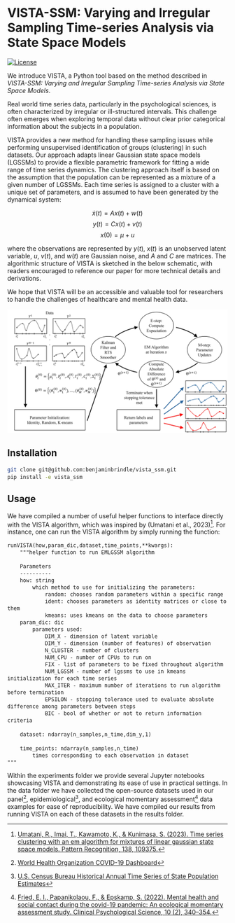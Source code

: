 # VISTA-SSM: Varying and Irregular Sampling Time-series Analysis via State Space Models

[![License](https://img.shields.io/badge/license-MIT-blue.svg)](https://github.com/benjaminbrindle/vista_ssm/blob/main/LICENSE)

We introduce VISTA, a Python tool based on the method described in _VISTA-SSM: Varying and Irregular Sampling Time-series Analysis via State Space Models_. 

Real world time series data, particularly in the psychological sciences, is often characterized by irregular or ill-structured intervals. This challenge often emerges when exploring temporal data without clear prior categorical information about the subjects in a population. 

VISTA provides a new method for handling these sampling issues while performing unsupervised identification of groups (clustering) in such datasets. Our approach adapts linear Gaussian state space models (LGSSMs) to provide a flexible parametric framework for fitting a wide range of time series dynamics. The clustering approach itself is based on the assumption that the population can be represented as a mixture of a given number of LGSSMs. Each time series is assigned to a cluster with a unique set of parameters, and is assumed to have been generated by the dynamical system:

$$\dot x(t) = Ax(t) + w(t)$$$$y(t) = C x(t) + v(t)$$$$x(0) = \mu + u$$

where the observations are represented by $y(t)$, $x(t)$ is an unobserved latent variable, $u$, $v(t)$, and $w(t)$ are Gaussian noise, and $A$ and $C$ are matrices. The algorithmic structure of VISTA is sketched in the below schematic, with readers encouraged to reference our paper for more technical details and derivations.

We hope that VISTA will be an accessible and valuable tool for researchers to handle the challenges of healthcare and mental health data.


![VISTA Schematic](https://github.com/benjaminbrindle/vista_ssm/blob/main/schematic.jpg)

## Installation 
```bash
git clone git@github.com:benjaminbrindle/vista_ssm.git
pip install -e vista_ssm
```

## Usage

We have compiled a number of useful helper functions to interface directly with the VISTA algorithm, which was inspired by (Umatani et al., 2023)[^1]. For instance, one can run the VISTA algorithm by simply running the function:
```
runVISTA(how,param_dic,dataset,time_points,**kwargs):
    """helper function to run EMLGSSM algorithm

    Parameters
    ----------
    how: string
        which method to use for initializing the parameters:
            random: chooses random parameters within a specific range
            ident: chooses parameters as identity matrices or close to them
            kmeans: uses kmeans on the data to choose parameters
    param_dic: dic
        parameters used:
            DIM_X - dimension of latent variable
            DIM_Y - dimension (number of features) of observation
            N_CLUSTER - number of clusters
            NUM_CPU - number of CPUs to run on
            FIX - list of parameters to be fixed throughout algorithm
            NUM_LGSSM - number of lgssms to use in kmeans initialization for each time series
            MAX_ITER - maximum number of iterations to run algorithm before termination
            EPSILON - stopping tolerance used to evaluate absolute difference among parameters between steps
            BIC - bool of whether or not to return information criteria
            
    dataset: ndarray(n_samples,n_time,dim_y,1)

    time_points: ndarray(n_samples,n_time)
        times corresponding to each observation in dataset
"""
```
Within the experiments folder we provide several Jupyter notebooks showcasing VISTA and demonstrating its ease of use in practical settings. In the data folder we have collected the open-source datasets used in our panel[^2], epidemiological[^3], and ecological momentary assessment[^4] data examples for ease of reproducibility. We have compiled our results from running VISTA on each of these datasets in the results folder.

[^1]: [Umatani, R., Imai, T., Kawamoto, K., & Kunimasa, S. (2023). Time series clustering with
an em algorithm for mixtures of linear gaussian state space models. Pattern
Recognition, 138, 109375.](https://github.com/ur17/em_mlgssm)

[^2]: [World Health Organization COVID-19 Dashboard](https://data.who.int/dashboards/covid19)

[^3]: [U.S. Census Bureau Historical Annual Time Series of State Population Estimates](https://web.archive.org/web/20040220002039/https://eire.census.gov/popest/archives/state/st_stts.php)

[^4]: [Fried, E. I., Papanikolaou, F., & Epskamp, S. (2022). Mental health and social contact
during the covid-19 pandemic: An ecological momentary assessment study. Clinical
Psychological Science, 10 (2), 340–354.](https://osf.io/erp7v/files/osfstorage)
